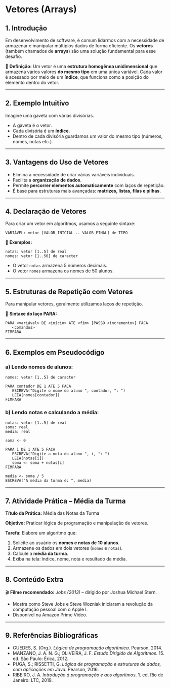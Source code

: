 # Vetores (Arrays)

## 1. Introdução

Em desenvolvimento de software, é comum lidarmos com a necessidade de armazenar e manipular múltiplos dados de forma eficiente.
Os **vetores** (também chamados de **arrays**) são uma solução fundamental para esse desafio.

🔎 **Definição:**
Um vetor é uma **estrutura homogênea unidimensional** que armazena vários valores **do mesmo tipo** em uma única variável.
Cada valor é acessado por meio de um **índice**, que funciona como a posição do elemento dentro do vetor.

---

## 2. Exemplo Intuitivo

Imagine uma gaveta com várias divisórias.

* A gaveta é o vetor.
* Cada divisória é um **índice**.
* Dentro de cada divisória guardamos um valor do mesmo tipo (números, nomes, notas etc.).

---

## 3. Vantagens do Uso de Vetores

* Elimina a necessidade de criar várias variáveis individuais.
* Facilita a **organização de dados**.
* Permite **percorrer elementos automaticamente** com laços de repetição.
* É base para estruturas mais avançadas: **matrizes, listas, filas e pilhas**.

---

## 4. Declaração de Vetores

Para criar um vetor em algoritmos, usamos a seguinte sintaxe:

```algoritmo
VARIÁVEL: vetor [VALOR_INICIAL .. VALOR_FINAL] de TIPO
```

📌 **Exemplos:**

```algoritmo
notas: vetor [1..5] de real
nomes: vetor [1..50] de caracter
```

* O vetor `notas` armazena 5 números decimais.
* O vetor `nomes` armazena os nomes de 50 alunos.

---

## 5. Estruturas de Repetição com Vetores

Para manipular vetores, geralmente utilizamos laços de repetição.

📌 **Sintaxe do laço PARA:**

```algoritmo
PARA <variável> DE <início> ATE <fim> [PASSO <incremento>] FACA
   <comandos>
FIMPARA
```

---

## 6. Exemplos em Pseudocódigo

### a) Lendo nomes de alunos:

```algoritmo
nomes: vetor [1..5] de caracter

PARA contador DE 1 ATE 5 FACA
   ESCREVA("Digite o nome do aluno ", contador, ": ")
   LEIA(nomes[contador])
FIMPARA
```

### b) Lendo notas e calculando a média:

```algoritmo
notas: vetor [1..5] de real
soma: real
media: real

soma <- 0

PARA i DE 1 ATE 5 FACA
   ESCREVA("Digite a nota do aluno ", i, ": ")
   LEIA(notas[i])
   soma <- soma + notas[i]
FIMPARA

media <- soma / 5
ESCREVA("A média da turma é: ", media)
```

---

## 7. Atividade Prática – Média da Turma

**Título da Prática:** Média das Notas da Turma

**Objetivo:**
Praticar lógica de programação e manipulação de vetores.

**Tarefa:**
Elabore um algoritmo que:

1. Solicite ao usuário os **nomes e notas de 10 alunos**.
2. Armazene os dados em dois vetores (`nomes` e `notas`).
3. Calcule a **média da turma**.
4. Exiba na tela: índice, nome, nota e resultado da média.

---

## 8. Conteúdo Extra

🎬 **Filme recomendado:** *Jobs (2013)* – dirigido por Joshua Michael Stern.

* Mostra como Steve Jobs e Steve Wozniak iniciaram a revolução da computação pessoal com o Apple I.
* Disponível na Amazon Prime Video.

---

## 9. Referências Bibliográficas

* GUEDES, S. (Org.). *Lógica de programação algorítmica*. Pearson, 2014.
* MANZANO, J. A. N. G.; OLIVEIRA, J. F. *Estudo Dirigido de Algoritmos*. 15. ed. São Paulo: Érica, 2012.
* PUGA, S.; RISSETTI, G. *Lógica de programação e estruturas de dados, com aplicações em Java*. Pearson, 2016.
* RIBEIRO, J. A. *Introdução à programação e aos algoritmos*. 1. ed. Rio de Janeiro: LTC, 2019.
